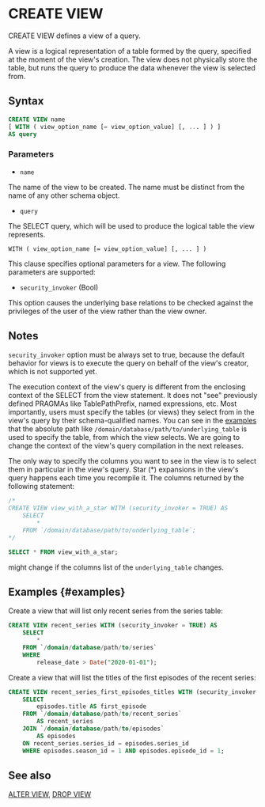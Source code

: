 # CREATE VIEW

CREATE VIEW defines a view of a query.

A view is a logical representation of a table formed by the query, specified at the moment of the view's creation. The view does not physically store the table, but runs the query to produce the data whenever the view is selected from.

## Syntax

```sql
CREATE VIEW name
[ WITH ( view_option_name [= view_option_value] [, ... ] ) ]
AS query
```

### Parameters

* `name`

The name of the view to be created. The name must be distinct from the name of any other schema object.
* `query`

The SELECT query, which will be used to produce the logical table the view represents.

`WITH ( view_option_name [= view_option_value] [, ... ] )`

This clause specifies optional parameters for a view. The following parameters are supported:

* `security_invoker` (Bool)

This option causes the underlying base relations to be checked against the privileges of the user of the view rather than the view owner.

## Notes

`security_invoker` option must be always set to true, because the default behavior for views is to execute the query on behalf of the view's creator, which is not supported yet.

The execution context of the view's query is different from the enclosing context of the SELECT from the view statement. It does not "see" previously defined PRAGMAs like TablePathPrefix, named expressions, etc. Most importantly, users must specify the tables (or views) they select from in the view's query by their schema-qualified names. You can see in the [examples](#examples) that the absolute path like `/domain/database/path/to/underlying_table` is used to specify the table, from which the view selects. We are going to change the context of the view's query compilation in the next releases.

The only way to specify the columns you want to see in the view is to select them in particular in the view's query. Star (\*) expansions in the view's query happens each time you recompile it. The columns returned by the following statement:
```sql
/*
CREATE VIEW view_with_a_star WITH (security_invoker = TRUE) AS
    SELECT
        *
    FROM `/domain/database/path/to/underlying_table`;
*/

SELECT * FROM view_with_a_star;
```
might change if the columns list of the `underlying_table` changes.

## Examples {#examples}

Create a view that will list only recent series from the series table:

```sql
CREATE VIEW recent_series WITH (security_invoker = TRUE) AS
    SELECT
        *
    FROM `/domain/database/path/to/series`
    WHERE
        release_date > Date("2020-01-01");
```

Create a view that will list the titles of the first episodes of the recent series:

```sql
CREATE VIEW recent_series_first_episodes_titles WITH (security_invoker = TRUE) AS
    SELECT
        episodes.title AS first_episode
    FROM `/domain/database/path/to/recent_series`
        AS recent_series
    JOIN `/domain/database/path/to/episodes`
        AS episodes
    ON recent_series.series_id = episodes.series_id
    WHERE episodes.season_id = 1 AND episodes.episode_id = 1;
```

## See also

[ALTER VIEW](alter_view), [DROP VIEW](drop_view)